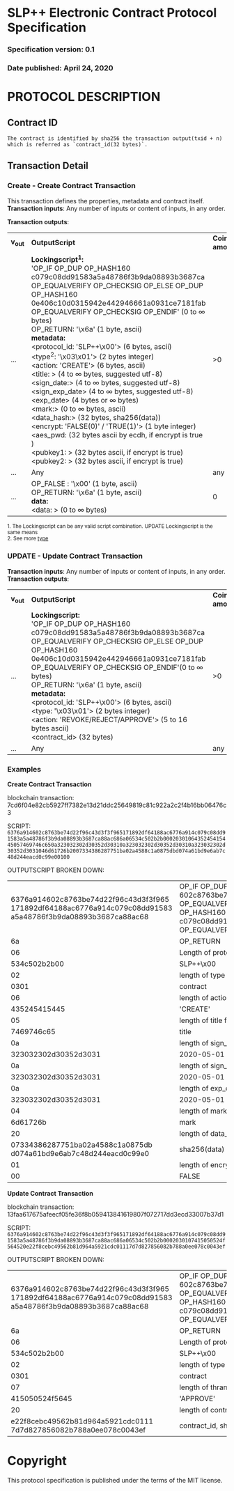 # SLP++ Electronic Contract Protocol Specification
### Specification version: 0.1
### Date published: April 24, 2020

# PROTOCOL DESCRIPTION

## Contract ID  
```
The contract is identified by sha256 the transaction output(txid + n) which is referred as `contract_id(32 bytes)`.
```

## Transaction Detail

### Create - Create Contract Transaction 
This transaction defines the properties, metadata and contract itself.        
**Transaction inputs**: Any number of inputs or content of inputs, in any order.  

**Transaction outputs**:
<table>
<tr>
  <td><b>v<sub>out</sub></b></td>
  <td><b>OutputScript </b></td>
  <td><b>Coin<br/>amount</b></td>
</tr>
  <tr>
    <td>...</td>
   <td>
   <b>Lockingscript<sup>1</sup>:</b><br/> 
   'OP_IF OP_DUP OP_HASH160 c079c08dd91583a5a48786f3b9da08893b3687ca OP_EQUALVERIFY OP_CHECKSIG OP_ELSE OP_DUP OP_HASH160 0e406c10d0315942e442946661a0931ce7181fab OP_EQUALVERIFY OP_CHECKSIG OP_ENDIF' (0 to ∞ bytes)<br/>   
   OP_RETURN: '\x6a' (1 byte, ascii)<br/>
   <b>metadata:</b><br/>
   &lt;protocol_id: 'SLP++\x00'&gt; (6 bytes, ascii)<br/>
   &lt;type<sup>2</sup>: '\x03\x01'&gt; (2 bytes integer)<br/>
   &lt;action: 'CREATE'&gt; (6 bytes, ascii)<br/>
   &lt;title: &gt; (4 to  ∞ bytes, suggested utf-8)<br/>
   &lt;sign_date:&gt; (4 to ∞ bytes, suggested utf-8)<br/>
   &lt;sign_exp_date&gt; (4 to ∞ bytes, suggested utf-8)<br/>
   &lt;exp_date&gt; (4 bytes or ∞ bytes)<br/>
   &lt;mark:&gt; (0 to ∞ bytes, ascii)<br/>
   &lt;data_hash:&gt; (32 bytes, sha256(data))<br/>
   &lt;encrypt: 'FALSE(0)' / 'TRUE(1)'&gt; (1 byte integer)<br/>
   &lt;aes_pwd: (32 bytes ascii by ecdh, if encrypt is true )<br/>
   &lt;pubkey1: &gt; (32 bytes ascii, if encrypt is true)<br/>
   &lt;pubkey2: &gt; (32 bytes ascii, if encrypt is true)<br/>
   </td>
    <td>>0</td>
  </tr>
  
  <tr>
    <td>...</td>
    <td>Any</td>
    <td>any</td>
  </tr>
  
  <tr>
    <td>...</td>
    <td>
    OP_FALSE : '\x00' (1 byte, ascii)<br>
    OP_RETURN: '\x6a' (1 byte, ascii)<br>
    <b>data:</b><br/>
    &lt;data: &gt; (0 to ∞ bytes)<br/>
    </td>
    <td>0</td>
  </tr>
 
</table>

<sup>1. The Lockingscript can be any valid script combination.  UPDATE Lockingscript is the same means</sup>   
<sup>2. See more [type](../index.md)</sup>  

### UPDATE - Update Contract Transaction 
  
**Transaction inputs**: Any number of inputs or content of inputs, in any order.  
**Transaction outputs**:
<table>
<tr>
  <td><b>v<sub>out</sub></b></td>
  <td><b>OutputScript </b></td>
  <td><b>Coin<br/>amount</b></td>
</tr>
  <tr>
  <td>...</td>
  <td>
   <b>Lockingscript:</b><br/>
   'OP_IF OP_DUP OP_HASH160 c079c08dd91583a5a48786f3b9da08893b3687ca OP_EQUALVERIFY OP_CHECKSIG OP_ELSE OP_DUP OP_HASH160 0e406c10d0315942e442946661a0931ce7181fab OP_EQUALVERIFY OP_CHECKSIG OP_ENDIF'(0 to ∞ bytes)<br/>   
   OP_RETURN: '\x6a' (1 byte, ascii)<br/>
   <b>metadata:</b><br/>
&lt;protocol_id: 'SLP++\x00'&gt; (6 bytes, ascii)<BR>
&lt;type: '\x03\x01'&gt; (2 bytes integer)<br/>
&lt;action: 'REVOKE/REJECT/APPROVE'&gt; (5 to 16 bytes ascii)<BR>
&lt;contract_id&gt; (32 bytes)<BR>
  </td>
    <td>>0 </td>
  </tr>

  <tr>
    <td>...</td>
    <td>Any</td>
    <td>any</td>
  </tr>

</table>


### Examples

**Create Contract Transaction**

blockchain transaction: 7cd6f04e82cb5927ff7382e13d21ddc25649819c81c922a2c2f4b16bb06476c3

SCRIPT: ``6376a914602c8763be74d22f96c43d3f3f965171892df64188ac6776a914c079c08dd91583a5a48786f3b9da08893b3687ca88ac686a06534c502b2b0002030106435245415445057469746c650a323032302d30352d30310a323032302d30352d30310a323032302d30352d3031046d61726b2007334386287751ba02a4588c1a0875dbd074a61bd9e6ab7c48d244eacd0c99e00100``

OUTPUTSCRIPT BROKEN DOWN:
<table>
<tr>
<td>6376a914602c8763be74d22f96c43d3f3f965
171892df64188ac6776a914c079c08dd91583
a5a48786f3b9da08893b3687ca88ac68</td>
<td>OP_IF OP_DUP OP_HASH160 602c8763be74d22f96c43d3f3f965171892df641 
  OP_EQUALVERIFY OP_CHECKSIG OP_ELSE OP_DUP OP_HASH160 
  c079c08dd91583a5a48786f3b9da08893b3687ca OP_EQUALVERIFY OP_CHECKSIG OP_ENDIF</td>
</tr>
 <tr>
  <td>6a</td>
  <td>OP_RETURN</td>
 </tr>
 <tr>
  <td>06</td>
  <td>Length of protocol_id field (6 bytes)</td>
 </tr>
 <tr>
  <td>534c502b2b00</td>
  <td>SLP++\x00</td>
 </tr>
 <tr>
  <td>02</td>
  <td>length of type field (2 bytes)</td>
 </tr>
 <tr>
  <td>0301</td>
  <td>contract</td>
 </tr>
 <tr>
  <td>06</td>
  <td>length of action field (6 bytes)</td>
 </tr>
 <tr>
  <td>435245415445</td>
  <td>'CREATE'</td>
 </tr>
 <tr>
  <td>05</td>
  <td>length of title field(5 bytes)</td>
 </tr>
 <tr>
  <td>
   7469746c65<br/>
  </td>
  <td>title</td>
 </tr>
 <tr>
  <td>0a</td>
  <td>length of sign_date field(10 bytes)</td>
 </tr>
 <tr>
  <td>323032302d30352d3031</td>
  <td>2020-05-01</td>
 </tr>
  <tr>
  <td>0a</td>
  <td>length of sign_exp_date field(10 bytes)</td>
 </tr>
 <tr>
  <td>323032302d30352d3031</td>
  <td>2020-05-01</td>
 </tr>
 <tr>
  <td>0a</td>
  <td>length of exp_date field(10 bytes)</td>
 </tr>
 <tr>
  <td>323032302d30352d3031</td>
  <td>2020-05-01</td>
 </tr>
 <tr>
  <td>04</td>
  <td>length of mark field(4 bytes)</td>
 </tr>
 <tr>
  <td>6d61726b</td>
  <td>mark</td>
 </tr>
 <tr>
  <td>20</td>
  <td>length of data_hash field(32 bytes)</td>
 </tr>
 <tr>
  <td>07334386287751ba02a4588c1a0875db
d074a61bd9e6ab7c48d244eacd0c99e0
</td>
  <td>sha256(data)</td>
 </tr>
  <tr>
  <td>01</td>
  <td>length of encrypt field(1 byte)</td>
 </tr>
 <tr>
  <td>00</td>
  <td>FALSE</td>
 </tr>
</table>

**Update Contract Transaction**

blockchain transaction: 13faa617675afeecf05fe36f8b059413841619807f072717dd3ecd33007b37d1

SCRIPT: ``6376a914602c8763be74d22f96c43d3f3f965171892df64188ac6776a914c079c08dd91583a5a48786f3b9da08893b3687ca88ac686a06534c502b2b0002030107415050524f564520e22f8cebc49562b81d964a5921cdc01117d7d827856082b788a0ee078c0043ef``

OUTPUTSCRIPT BROKEN DOWN:
<table>
<tr>
<td>6376a914602c8763be74d22f96c43d3f3f965
171892df64188ac6776a914c079c08dd91583
a5a48786f3b9da08893b3687ca88ac68</td>
<td>OP_IF OP_DUP OP_HASH160 602c8763be74d22f96c43d3f3f965171892df641 
  OP_EQUALVERIFY OP_CHECKSIG OP_ELSE OP_DUP OP_HASH160 
  c079c08dd91583a5a48786f3b9da08893b3687ca OP_EQUALVERIFY OP_CHECKSIG OP_ENDIF</td>
</tr>
 <tr>
  <td>6a</td>
  <td>OP_RETURN</td>
 </tr>
 <tr>
  <td>06</td>
  <td>Length of protocol_id field (6 bytes)</td>
 </tr>
 <tr>
  <td>534c502b2b00</td>
  <td>SLP++\x00</td>
 </tr>
 <tr>
  <td>02</td>
  <td>length of type field (2 bytes)</td>
 </tr>
 <tr>
  <td>0301</td>
  <td>contract</td>
 </tr>
 <tr>
  <td>07</td>
  <td>length of thransaction_type field (7 bytes)</td>
 </tr>
 <tr>
  <td>415050524f5645</td>
  <td>'APPROVE'</td>
 </tr>
  <td>20</td>
  <td>length of contract_id field(32 bytes)</td>
 </tr>
 <tr>
  <td>e22f8cebc49562b81d964a5921cdc0111
7d7d827856082b788a0ee078c0043ef
</td>
  <td>contract_id, sha256(outputscript)</td>
 </tr>
</table>

# Copyright

This protocol specification is published under the terms of the MIT license.
